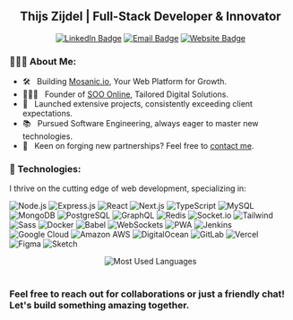 <h2 align="center">Thijs Zijdel | Full-Stack Developer & Innovator</h2>
<p align="center">
  <a href="https://linkedin.com/in/thijszijdel"><img src="https://img.shields.io/badge/-LinkedIn-blue?style=flat&logo=linkedin&logoColor=white" alt="LinkedIn Badge"></a>
  <a href="mailto:hello@sooonline.nl"><img src="https://img.shields.io/badge/-Email%20Me-D14836?style=flat&logo=Minutemailer&logoColor=white" alt="Email Badge"></a>
  <a href="https://sooonline.nl"><img src="https://img.shields.io/badge/-Visit%20SOO%20online-0A0A0A?style=flat" alt="Website Badge"></a>
</p>

<!-- 
<div align="center">
  <img src="https://profile-readme-mu.vercel.app/api?username=thijszijdel&show_icons=true&hide=prs,issues&bg_color=222222&text_color=ffffff&icon_color=39ff14&title_color=999999" alt="Thijs Zijdel's GitHub Stats">
</div>
-->


### 👨🏻‍💼 About Me:
- 🛠 &nbsp; Building [Mosanic.io](https://mosanic.io), Your Web Platform for Growth.
- 👨🏻‍💻 &nbsp; Founder of [SOO Online](https://sooonline.nl), Tailored Digital Solutions.
- 🚀 &nbsp; Launched extensive projects, consistently exceeding client expectations.
- 📚 &nbsp; Pursued Software Engineering, always eager to master new technologies.
- 🤝 &nbsp; Keen on forging new partnerships? Feel free to [contact me](https://sooonline.nl).

### 💼 Technologies:
I thrive on the cutting edge of web development, specializing in:

![Node.js](https://img.shields.io/badge/-Node.js-222222?style=flat&logo=node.js&logoColor=339933)
![Express.js](https://img.shields.io/badge/-Express.js-222222?style=flat&logo=express&logoColor=white)
![React](https://img.shields.io/badge/-React-222222?style=flat&logo=React&logoColor=61DAFB)
![Next.js](https://img.shields.io/badge/-Next.js-222222?style=flat&logo=Next.js&logoColor=white)
![TypeScript](https://img.shields.io/badge/-TypeScript-222222?style=flat&logo=typescript)
![MySQL](https://img.shields.io/badge/-MySQL-222222?style=flat&logo=MySQL&logoColor=4479A1)
![MongoDB](https://img.shields.io/badge/-MongoDB-222222?style=flat&logo=MongoDB&logoColor=47A248)
![PostgreSQL](https://img.shields.io/badge/-PostgreSQL-222222?style=flat&logo=postgresql&logoColor=white)
![GraphQL](https://img.shields.io/badge/-GraphQL-222222?style=flat&logo=graphql&logoColor=E10098)
![Redis](https://img.shields.io/badge/-Redis-222222?style=flat&logo=redis&logoColor=DC382D)
![Socket.io](https://img.shields.io/badge/-Socket.io-222222?style=flat&logo=socket.io&logoColor=orange)
![Tailwind](https://img.shields.io/badge/-Tailwind-222222?style=flat&logo=tailwindcss&logoColor=06B6D4)
![Sass](https://img.shields.io/badge/-Sass-222222?style=flat&logo=sass&logoColor=CC6699)
![Docker](https://img.shields.io/badge/-Docker-222222?style=flat&logo=docker&logoColor=2496ED)
![Babel](https://img.shields.io/badge/-Babel-222222?style=flat&logo=babel&logoColor=F9DC3E)
![WebSockets](https://img.shields.io/badge/-WebSockets-222222?style=flat&logo=websockets&logoColor=FFFFFF)
![PWA](https://img.shields.io/badge/-PWA-222222?style=flat&logo=pwa&logoColor=5A0FC8)
![Jenkins](https://img.shields.io/badge/-Jenkins-222222?style=flat&logo=Jenkins&logoColor=D24939)
![Google Cloud](https://img.shields.io/badge/-Google_Cloud-222222?style=flat&logo=GoogleCloud&logoColor=4285F4)
![Amazon AWS](https://img.shields.io/badge/-Amazon_AWS-222222?style=flat&logo=AmazonAWS&logoColor=ff9900)
![DigitalOcean](https://img.shields.io/badge/-DigitalOcean-222222?style=flat&logo=DigitalOcean&logoColor=0080FF)
![GitLab](https://img.shields.io/badge/-GitLab-222222?style=flat&logo=gitlab&logoColor=FC6D26)
![Vercel](https://img.shields.io/badge/-Vercel-222222?style=flat&logo=vercel&logoColor=000000)
![Figma](https://img.shields.io/badge/-Figma-222222?style=flat&logo=figma&logoColor=F24E1E)
![Sketch](https://img.shields.io/badge/-Sketch-222222?style=flat&logo=sketch&logoColor=F7B500)

<div align="center">
  <img src="https://profile-readme-mu.vercel.app/api/top-langs/?username=thijszijdel&langs_count=10&layout=compact&hide=javascript&bg_color=222222&text_color=ffffff&icon_color=39ff14&title_color=999999" alt="Most Used Languages">
  
<!-- <img src="https://github-readme-streak-stats.herokuapp.com?user=thijszijdel&theme=dark&hide_border=true" alt="Github Streak"> -->
  
</div>

<br/>


### Feel free to reach out for collaborations or just a friendly chat! Let's build something amazing together.
